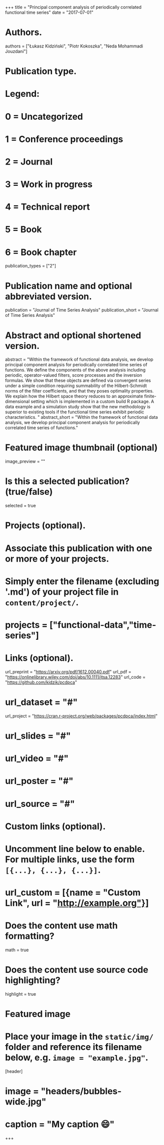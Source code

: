 +++
title = "Principal component analysis of periodically correlated functional time series"
date = "2017-07-01"

# Authors. 
authors = ["Łukasz Kidziński", "Piotr Kokoszka", "Neda Mohammadi Jouzdani"]

# Publication type.
# Legend:
# 0 = Uncategorized
# 1 = Conference proceedings
# 2 = Journal
# 3 = Work in progress
# 4 = Technical report
# 5 = Book
# 6 = Book chapter
publication_types = ["2"]

# Publication name and optional abbreviated version.
publication = "Journal of Time Series Analysis"
publication_short = "Journal of Time Series Analysis"

# Abstract and optional shortened version.
abstract = "Within the framework of functional data analysis, we develop principal component analysis for periodically correlated time series of functions. We define the components of the above analysis including periodic, operator-valued filters, score processes and the inversion formulas. We show that these objects are defined via convergent series under a simple condition requiring summability of the Hilbert-Schmidt norms of the filter coefficients, and that they poses optimality properties. We explain how the Hilbert space theory reduces to an approximate finite-dimensional setting which is implemented in a custom build R package. A data example and a simulation study show that the new methodology is superior to existing tools if the functional time series exhibit periodic characteristics. "
abstract_short = "Within the framework of functional data analysis, we develop principal component analysis for periodically correlated time series of functions."

# Featured image thumbnail (optional)
image_preview = ""

# Is this a selected publication? (true/false)
selected = true

# Projects (optional).
#   Associate this publication with one or more of your projects.
#   Simply enter the filename (excluding '.md') of your project file in `content/project/`.
# projects = ["functional-data","time-series"]

# Links (optional).
url_preprint = "https://arxiv.org/pdf/1612.00040.pdf"
url_pdf = "https://onlinelibrary.wiley.com/doi/abs/10.1111/jtsa.12283"
url_code = "https://github.com/kidzik/pcdpca"
# url_dataset = "#"
url_project = "https://cran.r-project.org/web/packages/pcdpca/index.html"
# url_slides = "#"
# url_video = "#"
# url_poster = "#"
# url_source = "#"

# Custom links (optional).
#   Uncomment line below to enable. For multiple links, use the form `[{...}, {...}, {...}]`.
# url_custom = [{name = "Custom Link", url = "http://example.org"}]

# Does the content use math formatting?
math = true

# Does the content use source code highlighting?
highlight = true

# Featured image
# Place your image in the `static/img/` folder and reference its filename below, e.g. `image = "example.jpg"`.
[header]
# image = "headers/bubbles-wide.jpg"
# caption = "My caption :smile:"

+++

<!-- More detail can easily be written here using *Markdown* and $\rm \LaTeX$ math code. -->
